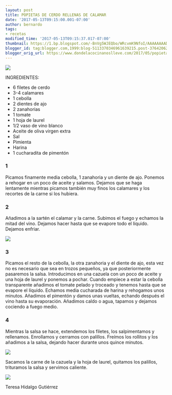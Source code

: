 ```yaml
---
layout: post
title: POPIETAS DE CERDO RELLENAS DE CALAMAR
date: '2017-05-13T09:15:00.001-07:00'
author: bernardo
tags:
- recetas
modified_time: '2017-05-13T09:15:37.017-07:00'
thumbnail: https://1.bp.blogspot.com/-BnVg5WJEQbo/WRcvmK9NfoI/AAAAAAAADmA/i-bG4e1zXQgA0vuLJz_dspalJ2wnri_zQCLcB/s72-c/01.jpg
blogger_id: tag:blogger.com,1999:blog-5113370346961639215.post-3764206287085584162
blogger_orig_url: https://www.dondelacocinanoslleve.com/2017/05/popietas-de-cerdo-rellenas-de-calamar.html
---
```


![](https://1.bp.blogspot.com/-BnVg5WJEQbo/WRcvmK9NfoI/AAAAAAAADmA/i-bG4e1zXQgA0vuLJz_dspalJ2wnri_zQCLcB/s400/01.JPG)

  
INGREDIENTES:
* 6 filetes de cerdo
* 3-4 calamares 
* 1 cebolla
* 2 dientes de ajo
* 2 zanahorias
* 1 tomate
* 1 hoja de laurel
* 1/2 vaso de vino blanco
* Aceite de oliva virgen extra
* Sal
* Pimienta
* Harina
* 1 cucharadita de pimentón  

### 1

  
Picamos finamente media cebolla, 1 zanahoria y un diente de ajo. Ponemos a rehogar en un poco de aceite y salamos. Dejamos que se haga lentamente mientras picamos también muy finos los calamares y los recortes de la carne si los hubiera.  

### 2

Añadimos a la sartén el calamar y la carne. Subimos el fuego y echamos la mitad del vino. Dejamos hacer hasta que se evapore todo el líquido. Dejamos enfriar.  

![](https://3.bp.blogspot.com/-7IssXHvMI2o/WRcwDDoEEKI/AAAAAAAADmE/NjvNiZ1GaJg33IPPT_ebLDIRaCAqxMs5wCLcB/s320/02.JPG)

  

### 3

Picamos el resto de la cebolla, la otra zanahoria y el diente de ajo, esta vez no es necesario que sea en trozos pequeños, ya que posteriormente pasaremos la salsa. Introducimos en una cazuela con un poco de aceite y una hoja de laurel y ponemos a pochar. Cuando empiece a estar la cebolla transparente añadimos el tomate pelado y troceado y tenemos hasta que se evapore el líquido. Echamos media cucharada de harina y rehogamos unos minutos. Añadimos el pimentón y damos unas vueltas, echando después el vino hasta su evaporación. Añadimos caldo o agua, tapamos y dejamos cociendo a fuego medio.  

### 4

Mientras la salsa se hace, extendemos los filetes, los salpimentamos y rellenamos. Enrollamos y cerramos con palillos. Freímos los rollitos y los añadimos a la salsa, dejando hacer durante unos quince minutos.   

![](https://2.bp.blogspot.com/-bl4l__TAItw/WRcweESMZAI/AAAAAAAADmI/g49fsxHOM2o0FfXQ5XR65A8DzlWJjDzBACLcB/s320/03.JPG)

  

Sacamos la carne de la cazuela y la hoja de laurel, quitamos los palillos, trituramos la salsa y servimos caliente.

  

![](https://2.bp.blogspot.com/-RTHRx4ddcZU/WRcwv1ZCNnI/AAAAAAAADmM/eOP9bD2TKlY0a7u5rR9QbbxGVPskxPw_gCLcB/s320/04.JPG)

  

  
Teresa Hidalgo Gutiérrez
